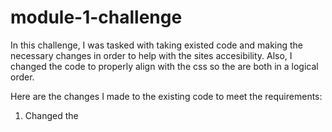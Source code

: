 # module-1-challenge

In this challenge, I was tasked with taking existed code and making the necessary changes in order to help with the sites accesibility. Also, I changed the code to properly align with the css so the are both in a logical order. 

Here are the changes I made to the existing code to meet the requirements:

1. Changed the <title> tag to read Horiseon, which will help with search engine optimization as well as page accessibility. 

2. Added an id tag to the search-engine-optimization since it was missing and only had a class assigned. This enabled the page to function properly when you click on the search engine optimization tag in the nav bar, it now scrolls to the appropriate section. 

3. The navigation bar at the top of the page was listed as a <div> in the html code. I changed this to a <nav> tag to appropriately represent what it is. I also replaced a few more <div> tags with <section> and <aside> tags, where appropriate.

4. 